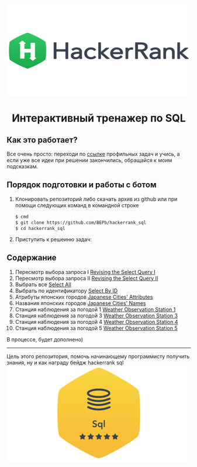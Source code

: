 <div align="center">


<img src="./art/hackerrank.png" alt="logo" width="600" height="250">

# Интерактивный тренажер по SQL

</div>

## Как это работает?

Все очень просто: переходи по [ссылке](https://www.hackerrank.com/domains/sql?filters%5Bstatus%5D%5B%5D=unsolved&badge_type=sql) профильных задач и учись, а если уже все идеи при решении закончились, обращайся к моим подсказкам.

## Порядок подготовки и работы с ботом

1. Клонировать репозиторий либо скачать архив из github или при помощи следующих команд в командной строке
   ```commandline
   $ cmd
   $ git clone https://github.com/BEPb/hackerrank_sql
   $ cd hackerrank_sql
   ```

2. Приступить к решеиню задач:
## Содержание
  
1. Пересмотр выбора запроса I [Revising the Select Query I](./tasks/1.md)
2. Пересмотр выбора запроса II [Revising the Select Query II](./tasks/2.md)
3. Выбрать все [Select All](./tasks/3.md)
4. Выбрать по идентификатору [Select By ID](./tasks/4.md)
5. Атрибуты японских городов [Japanese Cities' Attributes](./tasks/5.md)
6. Названия японских городов [Japanese Cities' Names](./tasks/6.md)
7. Станция наблюдения за погодой 1 [Weather Observation Station 1](./tasks/7.md)
8. Станция наблюдения за погодой 3 [Weather Observation Station 3](./tasks/8.md)
9. Станция наблюдения за погодой 4 [Weather Observation Station 4](./tasks/9.md)
10. Станция наблюдения за погодой 5 [Weather Observation Station 5](./tasks/10.md)

В процессе, будет дополнено)


  
---






Цель этого репозитория, помочь начинающему программисту получить знания, ну и как награду бейдж hackerrank sql
<img src="./art/sql.png" alt="sertificate" >
